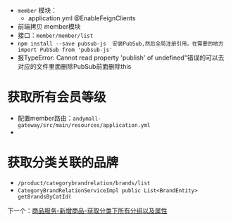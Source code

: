 - `member` 模块：
	- application.yml    @EnableFeignClients
- 前端拷贝 member模块
- 接口：`member/member/list`
- `npm install --save pubsub-js  安装PubSub,然后全局注册引用，在需要的地方import PubSub from 'pubsub-js'`
- 报TypeError: Cannot read property 'publish' of undefined"错误的可以去对应的文件里面删除PubSub前面删除this
# 获取所有会员等级
- 配置member路由：`andymall-gateway/src/main/resources/application.yml`
- 
# 获取分类关联的品牌

- `/product/categorybrandrelation/brands/list`
- `CategoryBrandRelationServiceImpl public List<BrandEntity> getBrandsByCatId(`

下一个：[商品服务-新增商品-获取分类下所有分组以及属性](商品服务-新增商品-获取分类下所有分组以及属性.md)